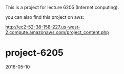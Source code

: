 This is a project for lecture 6205 (Internet conputing).

you can also find this project on aws:

http://ec2-52-38-158-227.us-west-2.compute.amazonaws.com/project_content.php


# project-6205
2016-05-10
